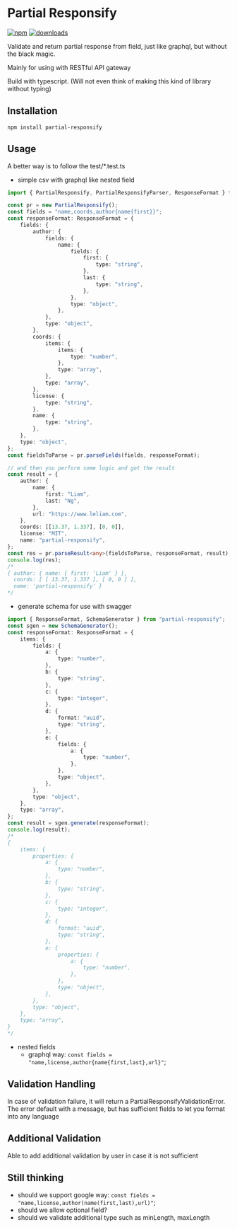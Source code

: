 # Partial Responsify

[![npm](https://img.shields.io/npm/v/partial-responsify.svg)](https://www.npmjs.com/package/partial-responsify)
[![downloads](https://img.shields.io/npm/dt/partial-responsify.svg)](https://www.npmjs.com/package/partial-responsify)

Validate and return partial response from field, just like graphql, but without the black magic.

Mainly for using with RESTful API gateway

Build with typescript. (Will not even think of making this kind of library without typing)

## Installation
`npm install partial-responsify`

## Usage
A better way is to follow the test/*.test.ts

- simple csv with graphql like nested field
~~~ts
import { PartialResponsify, PartialResponsifyParser, ResponseFormat } from "partial-responsify";

const pr = new PartialResponsify();
const fields = "name,coords,author{name{first}}";
const responseFormat: ResponseFormat = {
    fields: {
        author: {
            fields: {
                name: {
                    fields: {
                        first: {
                            type: "string",
                        },
                        last: {
                            type: "string",
                        },
                    },
                    type: "object",
                },
            },
            type: "object",
        },
        coords: {
            items: {
                items: {
                    type: "number",
                },
                type: "array",
            },
            type: "array",
        },
        license: {
            type: "string",
        },
        name: {
            type: "string",
        },
    },
    type: "object",
};
const fieldsToParse = pr.parseFields(fields, responseFormat);

// and then you perform some logic and got the result
const result = {
    author: {
        name: {
            first: "Liam",
            last: "Ng",
        },
        url: "https://www.leliam.com",
    },
    coords: [[13.37, 1.337], [0, 0]],
    license: "MIT",
    name: "partial-responsify",
};
const res = pr.parseResult<any>(fieldsToParse, responseFormat, result);
console.log(res);
/*
{ author: { name: { first: 'Liam' } },
  coords: [ [ 13.37, 1.337 ], [ 0, 0 ] ],
  name: 'partial-responsify' }
*/
~~~
- generate schema for use with swagger
~~~ts
import { ResponseFormat, SchemaGenerator } from "partial-responsify";
const sgen = new SchemaGenerator();
const responseFormat: ResponseFormat = {
    items: {
        fields: {
            a: {
                type: "number",
            },
            b: {
                type: "string",
            },
            c: {
                type: "integer",
            },
            d: {
                format: "uuid",
                type: "string",
            },
            e: {
                fields: {
                    a: {
                        type: "number",
                    },
                },
                type: "object",
            },
        },
        type: "object",
    },
    type: "array",
};
const result = sgen.generate(responseFormat);
console.log(result);
/*
{
    items: {
        properties: {
            a: {
                type: "number",
            },
            b: {
                type: "string",
            },
            c: {
                type: "integer",
            },
            d: {
                format: "uuid",
                type: "string",
            },
            e: {
                properties: {
                    a: {
                        type: "number",
                    },
                },
                type: "object",
            },
        },
        type: "object",
    },
    type: "array",
}
*/
~~~
- nested fields
    - graphql way: `const fields = "name,license,author{name{first,last},url}"`;

## Validation Handling
In case of validation failure, it will return a PartialResponsifyValidationError. The error default with a message, but has sufficient fields to let you format into any language

## Additional Validation
Able to add additional validation by user in case it is not sufficient

## Still thinking
- should we support google way: `const fields = "name,license,author(name(first,last),url)"`;
- should we allow optional field?
- should we validate additional type such as minLength, maxLength
